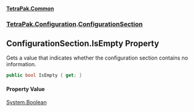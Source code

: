 #### [TetraPak.Common](index.md 'index')
### [TetraPak.Configuration](TetraPak_Configuration.md 'TetraPak.Configuration').[ConfigurationSection](TetraPak_Configuration_ConfigurationSection.md 'TetraPak.Configuration.ConfigurationSection')
## ConfigurationSection.IsEmpty Property
Gets a value that indicates whether the configuration section contains no information.   
```csharp
public bool IsEmpty { get; }
```
#### Property Value
[System.Boolean](https://docs.microsoft.com/en-us/dotnet/api/System.Boolean 'System.Boolean')
